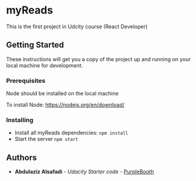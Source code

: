 # myReads
This is the first project in Udcity course (React Developer)

## Getting Started

These instructions will get you a copy of the project up and running on your local machine for development.

### Prerequisites

Node should be installed on the local machine

To install Node:
https://nodejs.org/en/download/

### Installing

- Install all myReads dependencies:
 `npm install`
- Start the server
 `npm start`

## Authors

* **Abdulaziz Alsafadi** - *Udacity Starter code* - [PurpleBooth](https://github.com/PurpleBooth)


